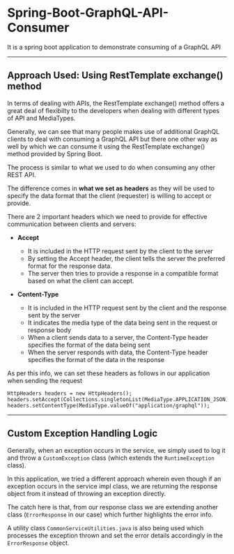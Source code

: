 # Spring-Boot-GraphQL-API-Consumer
It is a spring boot application to demonstrate consuming of a GraphQL API

---
## Approach Used: Using RestTemplate exchange() method

In terms of dealing with APIs, the RestTemplate exchange() method offers a great deal of flexibilty to the developers when dealing with different types of API and MediaTypes.

Generally, we can see that many people makes use of additional GraphQL clients to deal with consuming a GraphQL API but there one other way as well by which we can consume it using the RestTemplate exchange() method provided by Spring Boot.

The process is similar to what we used to do when consuming any other REST API.

The difference comes in **what we set as headers** as they will be used to specify the data format that the client (requester) is willing to accept or provide.

There are 2 important headers which we need to provide for effective communication between clients and servers:

* **Accept**
    * It is included in the HTTP request sent by the client to the server
    * By setting the Accept header, the client tells the server the preferred format for the response data.
    * The server then tries to provide a response in a compatible format based on what the client can accept.


* **Content-Type**
    * It is included in the HTTP request sent by the client and the response sent by the server
    * It indicates the media type of the data being sent in the request or response body
    * When a client sends data to a server, the Content-Type header specifies the format of the data being sent
    * When the server responds with data, the Content-Type header specifies the format of the data in the response


As per this info, we can set these headers as follows in our application when sending the request
```
HttpHeaders headers = new HttpHeaders();
headers.setAccept(Collections.singletonList(MediaType.APPLICATION_JSON));
headers.setContentType(MediaType.valueOf("application/graphql"));
```

---
## Custom Exception Handling Logic

Generally, when an exception occurs in the service, we simply used to log it and throw a ```CustomException``` class (which extends the ```RuntimeException``` class).

In this application, we tried a different approach wherein even though if an exception occurs in the service impl class, we are returning the response object from it instead of throwing an exception directly.

The catch here is that, from our response class we are extending another class (```ErrorResponse``` in our case) which further highlights the error info.

A utility class ```CommonServiceUtilities.java``` is also being used which processes the exception thrown and set the error details accordingly in the ```ErrorResponse``` object.
